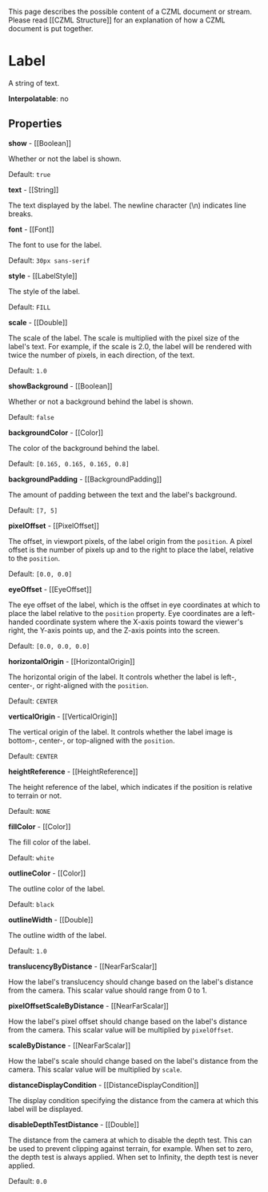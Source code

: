 This page describes the possible content of a CZML document or stream.  Please read [[CZML Structure]] for an explanation of how a CZML document is put together.

# Label

A string of text.

**Interpolatable**: no

## Properties

**show** - [[Boolean]]

Whether or not the label is shown.

Default: `true`


**text** - [[String]]

The text displayed by the label. The newline character (\n) indicates line breaks.


**font** - [[Font]]

The font to use for the label.

Default: `30px sans-serif`


**style** - [[LabelStyle]]

The style of the label.

Default: `FILL`


**scale** - [[Double]]

The scale of the label. The scale is multiplied with the pixel size of the label's text. For example, if the scale is 2.0, the label will be rendered with twice the number of pixels, in each direction, of the text.

Default: `1.0`


**showBackground** - [[Boolean]]

Whether or not a background behind the label is shown.

Default: `false`


**backgroundColor** - [[Color]]

The color of the background behind the label.

Default: `[0.165, 0.165, 0.165, 0.8]`


**backgroundPadding** - [[BackgroundPadding]]

The amount of padding between the text and the label's background.

Default: `[7, 5]`


**pixelOffset** - [[PixelOffset]]

The offset, in viewport pixels, of the label origin from the `position`. A pixel offset is the number of pixels up and to the right to place the label, relative to the `position`.

Default: `[0.0, 0.0]`


**eyeOffset** - [[EyeOffset]]

The eye offset of the label, which is the offset in eye coordinates at which to place the label relative to the `position` property. Eye coordinates are a left-handed coordinate system where the X-axis points toward the viewer's right, the Y-axis points up, and the Z-axis points into the screen.

Default: `[0.0, 0.0, 0.0]`


**horizontalOrigin** - [[HorizontalOrigin]]

The horizontal origin of the label. It controls whether the label is left-, center-, or right-aligned with the `position`.

Default: `CENTER`


**verticalOrigin** - [[VerticalOrigin]]

The vertical origin of the label. It controls whether the label image is bottom-, center-, or top-aligned with the `position`.

Default: `CENTER`


**heightReference** - [[HeightReference]]

The height reference of the label, which indicates if the position is relative to terrain or not.

Default: `NONE`


**fillColor** - [[Color]]

The fill color of the label.

Default: `white`


**outlineColor** - [[Color]]

The outline color of the label.

Default: `black`


**outlineWidth** - [[Double]]

The outline width of the label.

Default: `1.0`


**translucencyByDistance** - [[NearFarScalar]]

How the label's translucency should change based on the label's distance from the camera. This scalar value should range from 0 to 1.


**pixelOffsetScaleByDistance** - [[NearFarScalar]]

How the label's pixel offset should change based on the label's distance from the camera. This scalar value will be multiplied by `pixelOffset`.


**scaleByDistance** - [[NearFarScalar]]

How the label's scale should change based on the label's distance from the camera. This scalar value will be multiplied by `scale`.


**distanceDisplayCondition** - [[DistanceDisplayCondition]]

The display condition specifying the distance from the camera at which this label will be displayed.


**disableDepthTestDistance** - [[Double]]

The distance from the camera at which to disable the depth test. This can be used to prevent clipping against terrain, for example. When set to zero, the depth test is always applied. When set to Infinity, the depth test is never applied.

Default: `0.0`


